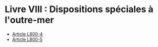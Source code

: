 # Livre VIII : Dispositions spéciales à l'outre-mer

* [Article L800-4](./LEGIARTI000006651050.md)
* [Article L800-5](./LEGIARTI000006651052.md)
